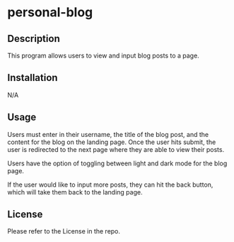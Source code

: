 # personal-blog

## Description

This program allows users to view and input blog posts to a page.

## Installation

N/A

## Usage

Users must enter in their username, the title of the blog post, and the content for the blog on the landing page. Once the user hits submit, the user is redirected to the next page where they are able to view their posts. 

Users have the option of toggling between light and dark mode for the blog page.

If the user would like to input more posts, they can hit the back button, which will take them back to the landing page.


## License

Please refer to the License in the repo.




